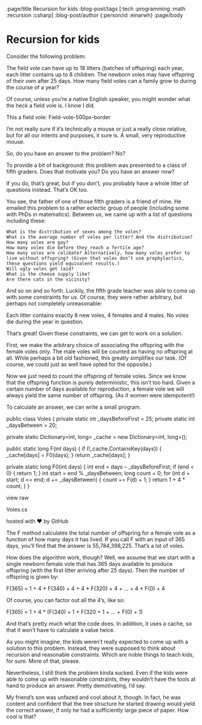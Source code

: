 :page/title Recursion for kids
:blog-post/tags [:tech :programming :math :recursion :csharp]
:blog-post/author {:person/id :einarwh}
:page/body

# Recursion for kids

Consider the following problem:

The field vole can have up to 18 litters (batches of offspring) each year, each litter contains up to 8 children. The newborn voles may have offspring of their own after 25 days. How many field voles can a family grow to during the course of a year?

Of course, unless you’re a native English speaker, you might wonder what the heck a field vole is. I know I did.

This a field vole:
Field-vole-500px-border

I’m not really sure if it’s technically a mouse or just a really close relative, but for all our intents and purposes, it sure is. A small, very reproductive mouse.

So, do you have an answer to the problem? No?

To provide a bit of background: this problem was presented to a class of fifth graders. Does that motivate you? Do you have an answer now?

If you do, that’s great, but if you don’t, you probably have a whole litter of questions instead. That’s OK too.

You see, the father of one of those fifth graders is a friend of mine. He emailed this problem to a rather eclectic group of people (including some with PhDs in matematics). Between us, we came up with a list of questions including these:

    What is the distribution of sexes among the voles?
    What is the average number of voles per litter? And the distribution?
    How many voles are gay?
    How many voles die before they reach a fertile age?
    How many voles are celibate? Alternatively, how many voles prefer to live without offspring? (Given that voles don’t use prophylactics, these questions yield equivalent results.)
    Will ugly voles get laid?
    What is the cheese supply like?
    Are there cats in the vicinity?

And so on and so forth. Luckily, the fifth grade teacher was able to come up with some constraints for us. Of course, they were rather arbitrary, but perhaps not completely unreasonable:

Each litter contains exactly 8 new voles, 4 females and 4 males. No voles die during the year in question.

That’s great! Given these constraints, we can get to work on a solution.

First, we make the arbitrary choice of associating the offspring with the female voles only. The male voles will be counted as having no offspring at all. While perhaps a bit old fashioned, this greatly simplifies our task. (Of course, we could just as well have opted for the opposite.)

Now we just need to count the offspring of female voles. Since we know that the offspring function is purely deterministic, this isn’t too hard. Given a certain number of days available for reproduction, a female vole we will always yield the same number of offspring. (As if women were idempotent!)

To calculate an answer, we can write a small program.


public class Voles 
{
  private static int _daysBeforeFirst = 25;
  private static int _daysBetween = 20;
 
  private static Dictionary<int, long> _cache = 
    new Dictionary<int, long>();
  
  public static long F(int days) {
    if (!_cache.ContainsKey(days)) {
      _cache[days] = F0(days);
    }
    return _cache[days];
  }

  private static long F0(int days) {
    int end = days – _daysBeforeFirst;
    if (end < 0) {
      return 1;
    }
    int start = end % _daysBetween;
    long count = 0;
    for (int d = start; d <= end; d += _daysBetween) {
      count += F(d) + 1;
    }
    return 1 + 4 * count;
  }
}

view raw


Voles.cs

hosted with ❤ by GitHub

The F method calculates the total number of offspring for a female vole as a function of how many days it has lived. If you call F with an input of 365 days, you’ll find that the answer is 55,784,398,225. That’s a lot of voles.

How does the algorithm work, though? Well, we assume that we start with a single newborn female vole that has 365 days available to produce offspring (with the first litter arriving after 25 days). Then the number of offspring is given by:

F(365) = 1 + 4 * F(340) + 4 + 4 * F(320) + 4 + … + 4 * F(0) + 4

Of course, you can factor out all the 4’s, like so:

F(365) = 1 + 4 * (F(340) + 1 + F(320 + 1 + … + F(0) + 1)

And that’s pretty much what the code does. In addition, it uses a cache, so that it won’t have to calculate a value twice.

As you might imagine, the kids weren’t really expected to come up with a solution to this problem. Instead, they were supposed to think about recursion and reasonable constraints. Which are noble things to teach kids, for sure. More of that, please.

Nevertheless, I still think the problem kinda sucked. Even if the kids were able to come up with reasonable constraints, they wouldn’t have the tools at hand to produce an answer. Pretty demotivating, I’d say.

My friend’s son was unfazed and cool about it, though. In fact, he was content and confident that the tree structure he started drawing would yield the correct answer, if only he had a sufficiently large piece of paper. How cool is that?
